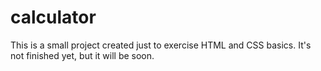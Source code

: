 # calculator
This is a small project created just to exercise HTML and CSS basics. It's not finished yet, but it will be soon.

